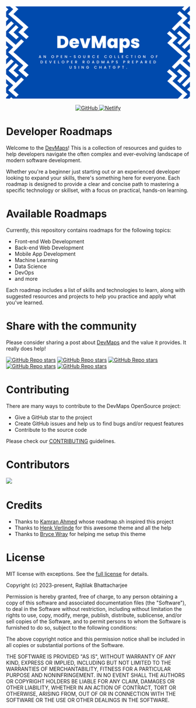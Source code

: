 <p align="center">
  <a href="https://devmaps.netlify.app/">
    <img alt="DevMaps" src="./assets/images/DevMaps.png"">
  </a>
</p>

<p align="center">
  <a href="https://github.com/rajtilakjee/devmaps/blob/main/LICENSE">
    <img src="https://img.shields.io/github/license/h-enk/doks?style=flat-square" alt="GitHub">
  </a>
  <a href="https://app.netlify.com/sites/devmaps/deploys">
    <img src="https://img.shields.io/netlify/8a1009d5-88ac-413e-96ef-3f928674a083?style=flat-square" alt="Netlify">
  </a>
</p>

# Developer Roadmaps

Welcome to the [DevMaps](https://devmaps.netlify.app/)! This is a collection of resources and guides to help developers navigate the often complex and ever-evolving landscape of modern software development.

Whether you're a beginner just starting out or an experienced developer looking to expand your skills, there's something here for everyone. Each roadmap is designed to provide a clear and concise path to mastering a specific technology or skillset, with a focus on practical, hands-on learning.

# Available Roadmaps

Currently, this repository contains roadmaps for the following topics:

 - Front-end Web Development
 - Back-end Web Development
 - Mobile App Development
 - Machine Learning
 - Data Science
 - DevOps
 - and more

Each roadmap includes a list of skills and technologies to learn, along with suggested resources and projects to help you practice and apply what you've learned.

# Share with the community

Please consider sharing a post about [DevMaps](https://devmaps.netlify.app/) and the value it provides. It really does help!

[![GitHub Repo stars](https://img.shields.io/badge/share%20on-reddit-red?logo=reddit)](https://reddit.com/submit?url=https://devmaps.netlify.app/&title=Developer%20roadmaps,%20guides%20and%20other%20resources%20for%20Developers)
[![GitHub Repo stars](https://img.shields.io/badge/share%20on-hacker%20news-orange?logo=ycombinator)](https://news.ycombinator.com/submitlink?u=https://devmaps.netlify.app/)
[![GitHub Repo stars](https://img.shields.io/badge/share%20on-twitter-03A9F4?logo=twitter)](https://twitter.com/share?url=https://devmaps.netlify.app/&text=Developer%20roadmaps,%20guides%20and%20other%20resources%20for%20Developers)
[![GitHub Repo stars](https://img.shields.io/badge/share%20on-facebook-1976D2?logo=facebook)](https://www.facebook.com/sharer/sharer.php?u=https://devmaps.netlify.app/)
[![GitHub Repo stars](https://img.shields.io/badge/share%20on-linkedin-3949AB?logo=linkedin)](https://www.linkedin.com/shareArticle?url=https://devmaps.netlify.app/&title=Developer%20roadmaps,%20guides%20and%20other%20resources%20for%20Developers)

# Contributing

There are many ways to contribute to the DevMaps OpenSource project:

 - Give a GitHub star to the project
 - Create GitHub issues and help us to find bugs and/or request features
 - Contribute to the source code

Please check our [CONTRIBUTING](CONTRIBUTING.md) guidelines.

# Contributors

<a href="https://github.com/rajtilakjee/devmaps/graphs/contributors">
  <img src="https://contrib.rocks/image?repo=rajtilakjee/devmaps" />
</a>

# Credits

 - Thanks to [Kamran Ahmed](https://github.com/kamranahmedse/developer-roadmap) whose roadmap.sh inspired this project
 - Thanks to [Henk Verlinde](https://github.com/h-enk) for this awesome theme and all the help
 - Thanks to [Bryce Wray](https://github.com/brycewray) for helping me setup this theme

# License

MIT license with exceptions. See the [full license](LICENSE) for details.

Copyright (c) 2023-present, Rajtilak Bhattacharjee

Permission is hereby granted, free of charge, to any person obtaining a copy
of this software and associated documentation files (the "Software"), to deal
in the Software without restriction, including without limitation the rights
to use, copy, modify, merge, publish, distribute, sublicense, and/or sell
copies of the Software, and to permit persons to whom the Software is
furnished to do so, subject to the following conditions:

The above copyright notice and this permission notice shall be included in all
copies or substantial portions of the Software.

THE SOFTWARE IS PROVIDED "AS IS", WITHOUT WARRANTY OF ANY KIND, EXPRESS OR
IMPLIED, INCLUDING BUT NOT LIMITED TO THE WARRANTIES OF MERCHANTABILITY,
FITNESS FOR A PARTICULAR PURPOSE AND NONINFRINGEMENT. IN NO EVENT SHALL THE
AUTHORS OR COPYRIGHT HOLDERS BE LIABLE FOR ANY CLAIM, DAMAGES OR OTHER
LIABILITY, WHETHER IN AN ACTION OF CONTRACT, TORT OR OTHERWISE, ARISING FROM,
OUT OF OR IN CONNECTION WITH THE SOFTWARE OR THE USE OR OTHER DEALINGS IN THE
SOFTWARE.
